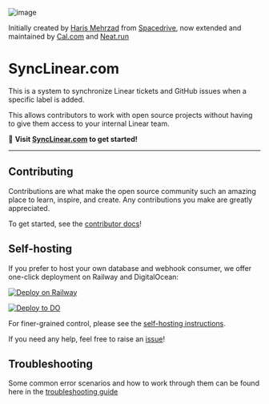![image](https://user-images.githubusercontent.com/36117635/228115207-e9392f16-5a5b-4a27-9219-9cb91e3adf7e.png)

Initially created by [Haris Mehrzad](https://github.com/xPolar) from [Spacedrive](https://github.com/spacedriveapp/linear-github-sync), now extended and maintained by [Cal.com](https://cal.com/) and [Neat.run](https://neat.run/)

# SyncLinear.com

This is a system to synchronize Linear tickets and GitHub issues when a specific label is added.

This allows contributors to work with open source projects without having to give them access to your internal Linear team.

:wave: **Visit [SyncLinear.com](https://synclinear.com) to get started!**

---

## Contributing

Contributions are what make the open source community such an amazing place to learn, inspire, and create. Any contributions you make are greatly appreciated.

To get started, see the [contributor docs](CONTRIBUTING.md)!

## Self-hosting

If you prefer to host your own database and webhook consumer, we offer one-click deployment on Railway and DigitalOcean:

[![Deploy on Railway](https://railway.app/button.svg)](https://railway.app/new/template/L__0PR?referralCode=ted)

[![Deploy to DO](https://www.deploytodo.com/do-btn-blue-ghost.svg)](https://cloud.digitalocean.com/apps/new?repo=https://github.com/calcom/synclinear.com/tree/main)

For finer-grained control, please see the [self-hosting instructions](Setup.md).

If you need any help, feel free to raise an [issue](https://github.com/calcom/synclinear.com/issues/new)!


## Troubleshooting

Some common error scenarios and how to work through them can be found here in the [troubleshooting guide](TROUBLESHOOTING.md)
